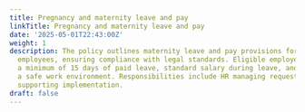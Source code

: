 ```yaml
---
title: Pregnancy and maternity leave and pay
linkTitle: Pregnancy and maternity leave and pay
date: '2025-05-01T22:43:00Z'
weight: 1
description: The policy outlines maternity leave and pay provisions for full-time
  employees, ensuring compliance with legal standards. Eligible employees receive
  a minimum of 15 days of paid leave, standard salary during leave, and support for
  a safe work environment. Responsibilities include HR managing requests and management
  supporting implementation.
draft: false
---
```



<!-- Unsupported block type: unsupported -->